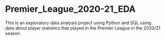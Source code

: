# Premier_League_2020-21_EDA
This is an exploratory data analysis project using Python and SQL using data about player statistics that played in the Premier League in the 2020/21 season
